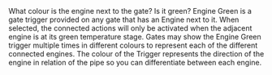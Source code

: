 <lore>
What colour is the engine next to the gate? Is it green?
</lore>
<no_lore>
Engine Green is a gate trigger provided on any gate that has an Engine next to it.
</no_lore>

<chapter name="Requirements"/>
When selected, the connected actions will only be activated when the adjacent engine is at its green temperature stage.

<chapter name="Trigger directions"/>
Gates may show the Engine Green trigger multiple times in different colours to represent each of the different connected engines.
The colour of the Trigger represents the direction of the engine in relation of the pipe so you can differentiate between each engine.